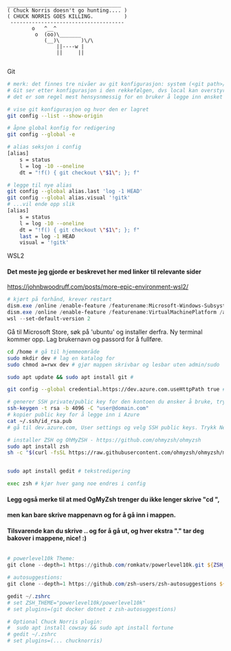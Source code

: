 ```
_____________________________________
( Chuck Norris doesn't go hunting.... )
( CHUCK NORRIS GOES KILLING.          )
 -------------------------------------
        o   ^__^
         o  (oo)\_______
            (__)\       )\/\
                ||----w |
                ||     ||
                
```

 Git

``` bash
# merk: det finnes tre nivåer av git konfigurasjon: system (<git path>/etc/config), global (%USERPROFILE%/.gitconfig) og local konfigurasjon (<repo mappe>/.git/config). 
# Git ser etter konfigurasjon i den rekkefølgen, dvs local kan overstyre de andre, global kan overstyre system.
# det er som regel mest hensysnmessig for en bruker å legge inn ønsket konfigurasjon i global

# vise git konfigurasjon og hvor den er lagret
git config --list --show-origin

# åpne global konfig for redigering
git config --global -e

# alias seksjon i config
[alias]
	s = status
	l = log -10 --oneline
	dt = "!f() { git checkout \"$1\"; }; f"

# legge til nye alias
git config --global alias.last 'log -1 HEAD'
git config --global alias.visual '!gitk'
# ...vil ende opp slik
[alias]
	s = status
	l = log -10 --oneline
	dt = "!f() { git checkout \"$1\"; }; f"
	last = log -1 HEAD
	visual = '!gitk'

```

WSL2

#### Det meste jeg gjorde er beskrevet her med linker til relevante sider
https://johnbwoodruff.com/posts/more-epic-environment-wsl2/


``` powershell
# kjørt på forhånd, krever restart
dism.exe /online /enable-feature /featurename:Microsoft-Windows-Subsystem-Linux /all /norestart
dism.exe /online /enable-feature /featurename:VirtualMachinePlatform /all /norestart
wsl --set-default-version 2

```
Gå til Microsoft Store, søk på 'ubuntu' og installer derfra. Ny terminal kommer opp. Lag brukernavn og passord for å fullføre.

``` bash
cd /home # gå til hjemmeområde
sudo mkdir dev # lag en katalog for 
sudo chmod a=rwx dev # gjør mappen skrivbar og lesbar uten admin/sudo

sudo apt update && sudo apt install git # 

git config --global credential.https://dev.azure.com.useHttpPath true # nødvendig Git Credential Manager, bruker du SSH (se neste linje) er dette irrelevant

# generer SSH private/public key for den kontoen du ønsker å bruke, trykk Enter for å bruke foreslåtte verdier (anbefalt)
ssh-keygen -t rsa -b 4096 -C "user@domain.com" 
# kopier public key for å legge inn i Azure
cat ~/.ssh/id_rsa.pub
# gå til dev.azure.com, User settings og velg SSH public keys. Trykk New Key og legg inn navn og lim inn public SSH

# installer ZSH og OhMyZSH - https://github.com/ohmyzsh/ohmyzsh
sudo apt install zsh
sh -c "$(curl -fsSL https://raw.githubusercontent.com/ohmyzsh/ohmyzsh/master/tools/install.sh)"


sudo apt install gedit # tekstredigering

exec zsh # kjør hver gang noe endres i config

```

#### Legg også merke til at med OgMyZsh trenger du ikke lenger skrive "cd <mappe>", 
#### men kan bare skrive mappenavn og <Enter> for å gå inn i mappen.
#### Tilsvarende kan du skrive .. og <Enter> for å gå ut, og hver ekstra "." tar deg bakover i mappene, nice! :)


``` powershell

# powerlevel10k Theme:
git clone --depth=1 https://github.com/romkatv/powerlevel10k.git ${ZSH_CUSTOM:-$HOME/.oh-my-zsh/custom}/themes/powerlevel10k

# autosuggestions:
git clone --depth=1 https://github.com/zsh-users/zsh-autosuggestions ${ZSH_CUSTOM:-~/.oh-my-zsh/custom}/plugins/zsh-autosuggestions

gedit ~/.zshrc
# set ZSH_THEME="powerlevel10k/powerlevel10k"
# set plugins=(git docker dotnet z zsh-autosuggestions)

# Optional Chuck Norris plugin:
#  sudo apt install cowsay && sudo apt install fortune
# gedit ~/.zshrc
# set plugins=(... chucknorris)

```
